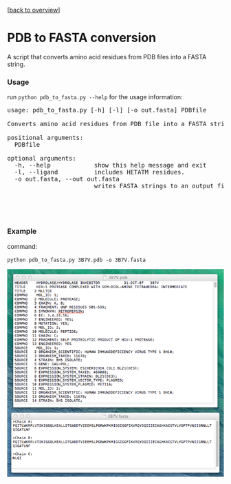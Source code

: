 [[back to overview](../../README.md)]

# PDB to FASTA conversion

A script that converts amino acid residues from PDB files into a FASTA string.

### Usage

run `python pdb_to_fasta.py --help` for the usage information:

<pre>
usage: pdb_to_fasta.py [-h] [-l] [-o out.fasta] PDBfile

Converts amino acid residues from PDB file into a FASTA string

positional arguments:
  PDBfile

optional arguments:
  -h, --help            show this help message and exit
  -l, --ligand          includes HETATM residues.
  -o out.fasta, --out out.fasta
                        writes FASTA strings to an output file instead of printing it to the screen

</pre>

<br>
<br>

### Example

command:

	python pdb_to_fasta.py 3B7V.pdb -o 3B7V.fasta



![](../../images/tools/ex_pdb_to_fasta.png)

